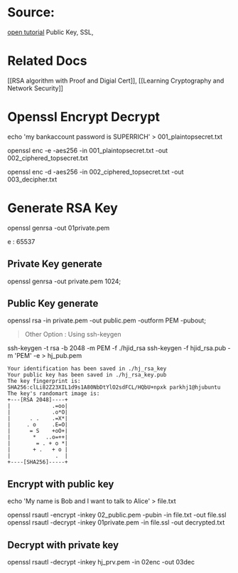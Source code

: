 # Source: 
[open tutorial](https://opentutorials.org/course/228/4894) Public Key, SSL,

# Related Docs
[[RSA algorithm with Proof and Digial Cert]], [[Learning Cryptography and Network Security]]

# Openssl Encrypt Decrypt

echo 'my bankaccount password is SUPERRICH' > 001_plaintopsecret.txt

openssl enc -e  -aes256 -in 001_plaintopsecret.txt -out 002_ciphered_topsecret.txt

openssl enc -d  -aes256 -in 002_ciphered_topsecret.txt -out 003_decipher.txt



# Generate RSA Key


openssl genrsa -out 01private.pem

e : 65537


## Private Key generate
openssl genrsa -out private.pem 1024;

## Public Key generate
openssl rsa -in private.pem -out public.pem -outform PEM -pubout;

> Other Option : Using ssh-keygen

ssh-keygen -t rsa -b 2048 -m PEM -f ./hjid_rsa
ssh-keygen -f hjid_rsa.pub -m 'PEM' -e > hj_pub.pem

```
Your identification has been saved in ./hj_rsa_key
Your public key has been saved in ./hj_rsa_key.pub
The key fingerprint is:
SHA256:clLi82Z23XIL1d9s1A80NbDtYlO2sdFCL/HQbU+npxk parkhj1@hjubuntu
The key's randomart image is:
+---[RSA 2048]----+
|             .=oo|
|             .o*O|
|      . .    .=X*|
|     . o     .E=O|
|      = S    +oO+|
|       *   ..o=++|
|        = . + o *|
|       + .   + o |
|              .  |
+----[SHA256]-----+
```




## Encrypt with public key 

echo 'My name is Bob and I want to talk to Alice' > file.txt


openssl rsautl -encrypt -inkey 02_public.pem -pubin -in file.txt -out file.ssl
openssl rsautl -decrypt -inkey 01private.pem -in file.ssl -out decrypted.txt



## Decrypt with private key
openssl rsautl -decrypt -inkey hj_prv.pem -in 02enc -out 03dec
